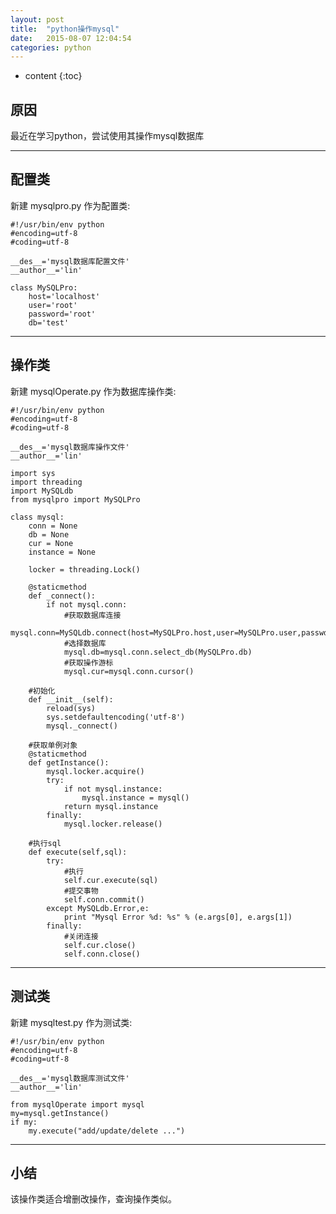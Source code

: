 ```yaml
---
layout: post
title:  "python操作mysql"
date:   2015-08-07 12:04:54
categories: python
---
```


* content
{:toc}

## 原因

最近在学习python，尝试使用其操作mysql数据库

---

## 配置类

新建 mysqlpro.py 作为配置类:

	#!/usr/bin/env python
	#encoding=utf-8
	#coding=utf-8

	__des__='mysql数据库配置文件'
	__author__='lin'

	class MySQLPro:
		host='localhost'
		user='root'
		password='root'
		db='test'

---

## 操作类

新建 mysqlOperate.py 作为数据库操作类:

	#!/usr/bin/env python
	#encoding=utf-8
	#coding=utf-8

	__des__='mysql数据库操作文件'
	__author__='lin'

	import sys
	import threading
	import MySQLdb
	from mysqlpro import MySQLPro

	class mysql:
		conn = None
		db = None
		cur = None
		instance = None

		locker = threading.Lock()

		@staticmethod
		def _connect():
			if not mysql.conn:
				#获取数据库连接
				mysql.conn=MySQLdb.connect(host=MySQLPro.host,user=MySQLPro.user,passwd=MySQLPro.password,charset='utf8')
				#选择数据库
				mysql.db=mysql.conn.select_db(MySQLPro.db)
				#获取操作游标
				mysql.cur=mysql.conn.cursor()

		#初始化
		def __init__(self):
			reload(sys)
			sys.setdefaultencoding('utf-8')
			mysql._connect()

		#获取单例对象
		@staticmethod
		def getInstance():
			mysql.locker.acquire()
			try:
				if not mysql.instance:
					mysql.instance = mysql()
				return mysql.instance
			finally:
				mysql.locker.release()

		#执行sql
		def execute(self,sql):
			try:
				#执行
				self.cur.execute(sql)
				#提交事物
				self.conn.commit()
			except MySQLdb.Error,e:
				print "Mysql Error %d: %s" % (e.args[0], e.args[1])
			finally:
				#关闭连接
				self.cur.close()
				self.conn.close()

---

## 测试类

新建 mysqltest.py 作为测试类:

	#!/usr/bin/env python
	#encoding=utf-8
	#coding=utf-8

	__des__='mysql数据库测试文件'
	__author__='lin'

	from mysqlOperate import mysql
	my=mysql.getInstance()
	if my:
		my.execute("add/update/delete ...")

---

## 小结

该操作类适合增删改操作，查询操作类似。
